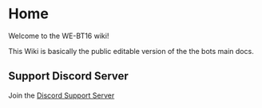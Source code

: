 # Home

Welcome to the WE-BT16 wiki!

This Wiki is basically the public editable version of the the bots main docs.

## Support Discord Server

Join the [Discord Support Server](https://discord.gg/cKmAyD8h7B)

